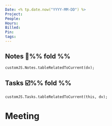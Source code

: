 ```yaml
---
Date: <% tp.date.now("YYYY-MM-DD") %>
Project: 
People: 
Hours: 
Billed: 
Pin: 
tags:
---
```


## Notes 📝%% fold %%
```dataviewjs
customJS.Notes.tableRelatedToCurrent(dv);
```
## Tasks ☑️%% fold %%
```dataviewjs
customJS.Tasks.tableRelatedToCurrent(this, dv);
```
# Meeting
